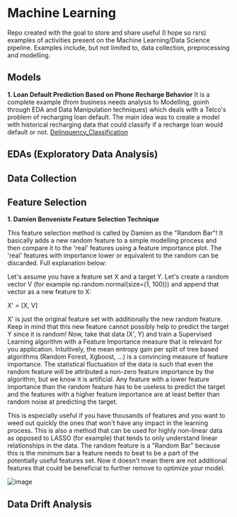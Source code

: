 # Machine Learning

Repo created with the goal to store and share useful (I hope so rsrs) examples of activities present on the Machine Learning/Data Science pipeline. 
Examples include, but not limited to, data collection, preprocessing and modelling. 

## Models
**1. Loan Default Prediction Based on Phone Recharge Behavior**
It is a complete example (from business needs analysis to Modelling, goinh through EDA and Data Manipulation techniques) which deals with a Telco's problem of recharging loan default. The main idea was to create a model with historical recharging data that could classify if a recharge loan would default or not.
[Delinquency_Classification](https://github.com/BebetoFernandes/Machine-Learning-Models/blob/master/Delinquency_Classification_Classifica%C3%A7%C3%A3o_de_Inadimpl%C3%AAncia.ipynb)

## EDAs (Exploratory Data Analysis)

## Data Collection

## Feature Selection
**1. Damien Benveniste Feature Selection Technique**

This feature selection method is called by Damien as the "Random Bar"! It basically adds a new random feature to a simple modelling process and then compare it to the 'real' features using a feature importance plot. The 'real' features with importance lower or equivalent to the random can be discarded. Full explanation below:

Let's assume you have a feature set X and a target Y. Let's create a random vector V (for example np.random.normal(size=(1, 100))) and append that vector as a new feature to X:

X' = [X, V]

X' is just the original feature set with additionally the new random feature. Keep in mind that this new feature cannot possibly help to predict the target Y since it is random! Now, take that data (X', Y) and train a Supervised Learning algorithm with a Feature Importance measure that is relevant for you application. Intuitively, the mean entropy gain per split of tree based algorithms (Random Forest, Xgboost, ...) is a convincing measure of feature importance. The statistical fluctuation of the data is such that even the random feature will be attributed a non-zero feature importance by the algorithm, but we know it is artificial. Any feature with a lower feature importance than the random feature has to be useless to predict the target and the features with a higher feature importance are at least better than random noise at predicting the target. 

This is especially useful if you have thousands of features and you want to weed out quickly the ones that won't have any impact in the learning process. This is also a method that can be used for highly non-linear data as opposed to LASSO (for example) that tends to only understand linear relationships in the data. The random feature is a "Random Bar" because this is the minimum bar a feature needs to beat to be a part of the potentially useful features set. Now it doesn't mean there are not additional features that could be beneficial to further remove to optimize your model.

![image](https://user-images.githubusercontent.com/55111736/170554154-0d20d49e-4fb2-451e-b727-3072b1492a79.png)


## Data Drift Analysis
